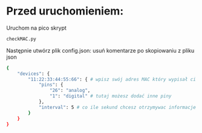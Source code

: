 # Przed uruchomieniem:
Uruchom na pico skrypt
```bash
checkMAC.py
```

Następnie utwórz plik config.json:
usuń komentarze po skopiowaniu z pliku json
```bash
{
    "devices": {
        "11:22:33:44:55:66": { # wpisz swój adres MAC który wypisał ci skrypt checkMAC.py na pico
            "pins": {
                "26": "analog",
                "1": "digital" # tutaj możesz dodać inne piny
            },
            "interval": 5 # co ile sekund chcesz otrzymywac informacje z pico (czujników)
        }
    }
}
```


